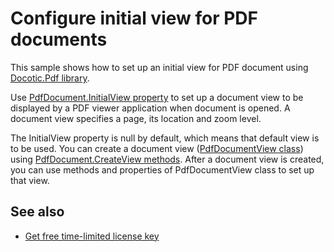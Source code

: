 # Configure initial view for PDF documents
This sample shows how to set up an initial view for PDF document using [Docotic.Pdf library](https://bitmiracle.com/pdf-library/).

Use [PdfDocument.InitialView property](https://bitmiracle.com/pdf-library/api/pdfdocument-initialview)
to set up a document view to be displayed by a PDF viewer application when document is opened.
A document view specifies a page, its location and zoom level.

The InitialView property is null by default, which means that default view is to be used. You can create a document view
([PdfDocumentView class](https://bitmiracle.com/pdf-library/api/pdfdocumentview)) using [PdfDocument.CreateView methods](https://bitmiracle.com/pdf-library/api/pdfdocument-createview).
After a document view is created, you can use methods and properties of PdfDocumentView class to set up that view.

## See also
* [Get free time-limited license key](https://bitmiracle.com/pdf-library/download)